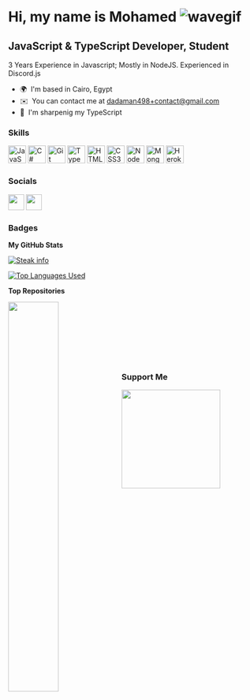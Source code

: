 Hi, my name is Mohamed ![wavegif](https://user-images.githubusercontent.com/18350557/176309783-0785949b-9127-417c-8b55-ab5a4333674e.gif)
===============================================================================================================================

JavaScript & TypeScript Developer, Student
------------------------------------------

3 Years Experience in Javascript; Mostly in NodeJS. Experienced in Discord.js

* 🌍  I'm based in Cairo, Egypt
* ✉️  You can contact me at [dadaman498+contact@gmail.com](mailto:dadaman498+contact@gmail.com)
* 🧠  I'm sharpenig my TypeScript

### Skills


<p align="left">
<a href="https://developer.mozilla.org/en-US/docs/Web/JavaScript" target="_blank" rel="noreferrer"><img src="https://raw.githubusercontent.com/danielcranney/readme-generator/main/public/icons/skills/javascript-colored.svg" width="36" height="36" alt="JavaScript" /></a>
<a href="https://docs.microsoft.com/en-us/dotnet/csharp/" target="_blank" rel="noreferrer"><img src="https://raw.githubusercontent.com/danielcranney/readme-generator/main/public/icons/skills/csharp-colored.svg" width="36" height="36" alt="C#" /></a>
<a href="https://git-scm.com/" target="_blank" rel="noreferrer"><img src="https://raw.githubusercontent.com/danielcranney/readme-generator/main/public/icons/skills/git-colored.svg" width="36" height="36" alt="Git" /></a>
<a href="https://www.typescriptlang.org/" target="_blank" rel="noreferrer"><img src="https://raw.githubusercontent.com/danielcranney/readme-generator/main/public/icons/skills/typescript-colored.svg" width="36" height="36" alt="TypeScript" /></a>
<a href="https://developer.mozilla.org/en-US/docs/Glossary/HTML5" target="_blank" rel="noreferrer"><img src="https://raw.githubusercontent.com/danielcranney/readme-generator/main/public/icons/skills/html5-colored.svg" width="36" height="36" alt="HTML5" /></a>
<a href="https://www.w3.org/TR/CSS/#css" target="_blank" rel="noreferrer"><img src="https://raw.githubusercontent.com/danielcranney/readme-generator/main/public/icons/skills/css3-colored.svg" width="36" height="36" alt="CSS3" /></a>
<a href="https://nodejs.org/en/" target="_blank" rel="noreferrer"><img src="https://raw.githubusercontent.com/danielcranney/readme-generator/main/public/icons/skills/nodejs-colored.svg" width="36" height="36" alt="NodeJS" /></a>
<a href="https://www.mongodb.com/" target="_blank" rel="noreferrer"><img src="https://raw.githubusercontent.com/danielcranney/readme-generator/main/public/icons/skills/mongodb-colored.svg" width="36" height="36" alt="MongoDB" /></a>
<a href="https://www.heroku.com/" target="_blank" rel="noreferrer"><img src="https://raw.githubusercontent.com/danielcranney/readme-generator/main/public/icons/skills/heroku-colored.svg" width="36" height="36" alt="Heroku" /></a>
</p>


### Socials

<p align="left"> <a href="https://www.github.com/postlemons" target="_blank" rel="noreferrer"><img src="https://raw.githubusercontent.com/danielcranney/readme-generator/main/public/icons/socials/github.svg" width="32" height="32" /></a> <a href="https://www.stackoverflow.com/users/postlemons" target="_blank" rel="noreferrer"><img src="https://raw.githubusercontent.com/danielcranney/readme-generator/main/public/icons/socials/stackoverflow.svg" width="32" height="32" /></a></p>

### Badges

<b>My GitHub Stats</b>

<!--<a href="http://www.github.com/itsmohamed205"><img src="https://github-readme-stats.vercel.app/api?username=itsmohamed205&show_icons=true&hide=&count_private=true&show=reviews,discussions_started,discussions_answered&bg_color=40,0E0725,5C03BC,E536AB&title_color=fff&text_color=fff&hide_border=true&show_icons=true" alt="itsmohamed205's GitHub stats" /></a>-->

<a href="http://www.github.com/postlemons"><img src="https://github-readme-streak-stats.herokuapp.com/?user=postlemons&background=40,0E0725,5C03BC,E536AB&title_color=fff&text_color=fff&ring=E4BD20&fire=E77F1A&currStreakNum=ffffff&currStreakLabel=FFFFFF&sideNums=ffffff&sideLabels=ffffff&dates=ffffff&hide_border=true" alt="Steak info" /></a>

<a href="https://github.com/postlemons" align="left"><img src="https://github-readme-stats.vercel.app/api/top-langs/?username=postlemons&langs_count=10&icon_color=0891b2&bg_color=40,0E0725,5C03BC,E536AB&title_color=fff&text_color=fff&hide_border=true&locale=en&custom_title=Top%20%Languages" alt="Top Languages Used" /></a>

<!--<a href="http://www.github.com/itsmohamed205"><img src="https://github-readme-stats.vercel.app/api/wakatime?username=itsmohamed205&hide_border=true&layout=compact&bg_color=40,0E0725,5C03BC,E536AB&title_color=fff&text_color=fff" alt="Wakatime Stats" /></a> -->

<b>Top Repositories</b>

<div width="100%" align="center"><a href="https://github.com/postlemons/nomyo" align="left"><img align="left" width="45%" src="https://github-readme-stats.vercel.app/api/pin/?username=postlemons&repo=nomyo&icon_color=0891b2&bg_color=40,0E0725,5C03BC,E536AB&title_color=fff&text_color=fff&hide_border=true&locale=en" /></a><!--<a href="https://github.com/itsmohamed205/kanna-san" align="right"><img align="right" width="45%" src="https://github-readme-stats.vercel.app/api/pin/?username=itsmohamed205&repo=kanna-san&icon_color=0891b2&bg_color=40,0E0725,5C03BC,E536AB&title_color=fff&text_color=fff&hide_border=true&locale=en" /></a>--></div><br /><br /><br /><br /><br /><br /><br />

### Support Me

<a href="https://www.buymeacoffee.com/itsmohamed205"><img src="https://cdn.buymeacoffee.com/buttons/v2/default-yellow.png" width="200" /></a>
